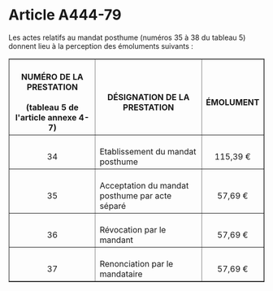 # Article A444-79

<p align='left'>Les actes relatifs au mandat posthume (numéros 35 à 38 du tableau 5) donnent lieu à la perception des émoluments suivants : </p><p align='left'></p><center><table border='1'><tbody><tr><th><br/>NUMÉRO DE LA PRESTATION <br/><br/>(tableau 5 de l'article annexe 4-7) <br/></th><th><br/>DÉSIGNATION DE LA PRESTATION <br/></th><th><br/>ÉMOLUMENT <br/></th></tr><tr><td align='center' vAlign='middle'><br/>34 <br/></td><td vAlign='middle'><br/>Etablissement du mandat posthume <br/></td><td align='center' vAlign='middle'><br/>115,39 € <br/></td></tr><tr><td align='center' vAlign='middle'><br/>35 <br/></td><td vAlign='middle'><br/>Acceptation du mandat posthume par acte séparé <br/></td><td align='center' vAlign='middle'><br/>57,69 € <br/></td></tr><tr><td align='center' vAlign='middle'><br/>36 <br/></td><td vAlign='middle'><br/>Révocation par le mandant <br/></td><td align='center' vAlign='middle'><br/>57,69 € <br/></td></tr><tr><td align='center' vAlign='middle'><br/>37 <br/></td><td vAlign='middle'><br/>Renonciation par le mandataire <br/></td><td align='center' vAlign='middle'><br/>57,69 € <br/></td></tr></tbody></table></center><p><br/></p>